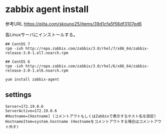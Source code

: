 # zabbix agent install

参考URL
https://qiita.com/skouno25/items/39d1cfa5f56df3107ed6

各Linuxサーバにインストールする。

```
## CentOS 7
rpm -ivh http://repo.zabbix.com/zabbix/3.0/rhel/7/x86_64/zabbix-release-3.0-1.el7.noarch.rpm

## CentOS 6
rpm -ivh http://repo.zabbix.com/zabbix/3.0/rhel/6/x86_64/zabbix-release-3.0-1.el6.noarch.rpm

yum install zabbix-agent
```

## settings

~~~
Server=172.19.0.6
ServerActive=172.19.0.6
#Hostname=[Hostname] (コメントアウトもしくはZabbixで表示するホスト名を設定)
HostnameItem=system.hostname (Hostnameをコメントアウトする場合はコメントアウト外す)
~~~